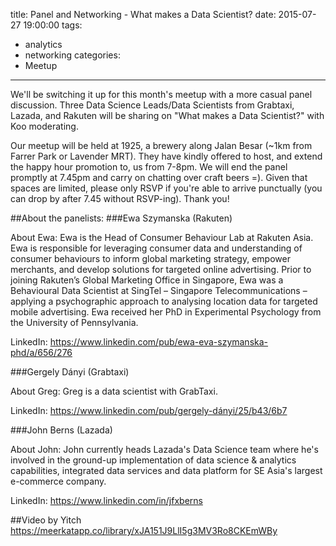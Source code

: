 title: Panel and Networking - What makes a Data Scientist?
date: 2015-07-27 19:00:00
tags:
  - analytics
  - networking
categories:
  - Meetup
---

We'll be switching it up for this month's meetup with a more casual panel discussion. Three Data Science Leads/Data Scientists from Grabtaxi, Lazada, and Rakuten will be sharing on "What makes a Data Scientist?" with Koo moderating.

Our meetup will be held at 1925, a brewery along Jalan Besar (~1km from  Farrer Park or Lavender MRT). They have kindly offered to host, and extend the happy hour promotion to, us from 7-8pm. We will end the panel promptly at 7.45pm and carry on chatting over craft beers =). Given that spaces are limited, please only RSVP if you're able to arrive punctually (you can drop by after 7.45 without RSVP-ing). Thank you!

##About the panelists:
###Ewa Szymanska (Rakuten)


About Ewa: Ewa is the Head of Consumer Behaviour Lab at Rakuten Asia. Ewa is responsible for leveraging consumer data and understanding of consumer behaviours to inform global marketing strategy, empower merchants, and develop solutions for targeted online advertising. Prior to joining Rakuten’s Global Marketing Office in Singapore, Ewa was a Behavioural Data Scientist at SingTel – Singapore Telecommunications – applying a psychographic approach to analysing location data for targeted mobile advertising. Ewa received her PhD in Experimental Psychology from the University of Pennsylvania.

LinkedIn: https://www.linkedin.com/pub/ewa-eva-szymanska-phd/a/656/276

###Gergely Dányi (Grabtaxi)


About Greg: Greg is a data scientist with GrabTaxi.

LinkedIn: https://www.linkedin.com/pub/gergely-dányi/25/b43/6b7

###John Berns (Lazada)


About John: John currently heads Lazada's Data Science team where he's involved in the ground-up implementation of data science & analytics capabilities, integrated data services and data platform for SE Asia's largest e-commerce company.

LinkedIn: https://www.linkedin.com/in/jfxberns

##Video by Yitch
https://meerkatapp.co/library/xJA151J9LlI5g3MV3Ro8CKEmWBy
